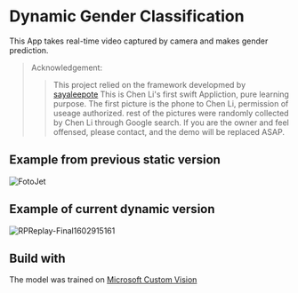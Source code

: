 # Dynamic Gender Classification

This App takes real-time video captured by camera and makes gender prediction.

> Acknowledgement:
>> This project relied on the framework developmed by [sayaleepote](https://github.com/sayaleepote)
>> This is Chen Li's first swift Appliction, pure learning purpose. The first picture is the phone to Chen Li, permission of useage authorized.
>> rest of the pictures were randomly collected by Chen Li through Google search. If you are the owner and feel offensed, please contact, and the demo will be replaced ASAP.

## Example from previous static version

![FotoJet](https://user-images.githubusercontent.com/63531857/96330094-75141d00-1007-11eb-887e-835d3cba3e8e.jpg)

## Example of current dynamic version
![RPReplay-Final1602915161](https://user-images.githubusercontent.com/63531857/96329989-b5bf6680-1006-11eb-9d7f-963aba77527b.gif)

## Build with
The model was trained on [Microsoft Custom Vision](https://www.customvision.ai/)
